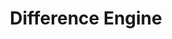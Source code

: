---
ee_id_show: '4428'
title: Difference Engine
url: difference-engine
live_url:
year: '2018'
venue: Lisson Gallery
state_country: New York
type:
dates:
wwwnews:
wwweblast:
pitch: "​Curated this show w/ Tina Kukielski. Thx 2 Carol Bove, Jacob Ciocci, Aleksandra
  Domanović, Lonnie Holley, Jamian Juliano-Villani, JODI, Konrad Klapheck, Guthrie
  Lonergan, Michel Majerus, Jayson Musson, Deborah Remington, Hayley Silverman, Jessie
  Stead, Paul Thek and Ernest Trova. "
ps: I made the carpet, and had a Juicero on site :-)
layout: shows
---